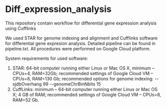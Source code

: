# Diff_expression_analysis
This repository contain workflow for differential gene expression analysis using Cufflinks

We used STAR for genome indexing and alignment and Cufflinks software for differential gene expresion analysis. Detailed pipeline can be found in pipeline.txt. All procedures were performed on Google Cloud platform.

System requirements for used software:
1. STAR: 64-bit computer running either Linux or Mac OS X, minimum – CPUs=4, RAM=32Gb; recommended settings of Google Cloud VM – CPUs=8, RAM=130 Gb; recommended options for genome indexing: --sjdbOverhang 99 --genomeChrBinNbits 15
2. CuffLinks: minimum – 64-bit computer running either Linux or Mac OS X; 4 GB of RAM; recommended settings of Google Cloud VM – CPUs=8, RAM=52 Gb.
